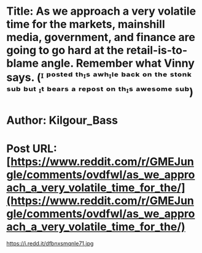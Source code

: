 # Title: As we approach a very volatile time for the markets, mainshill media, government, and finance are going to go hard at the retail-is-to-blame angle. Remember what Vinny says. (ᴵ ᵖᵒˢᵗᵉᵈ ᵗʰᶦˢ ᵃʷʰᶦˡᵉ ᵇᵃᶜᵏ ᵒⁿ ᵗʰᵉ ˢᵗᵒⁿᵏ ˢᵘᵇ ᵇᵘᵗ ᶦᵗ ᵇᵉᵃʳˢ ᵃ ʳᵉᵖᵒˢᵗ ᵒⁿ ᵗʰᶦˢ ᵃʷᵉˢᵒᵐᵉ ˢᵘᵇ)
# Author: Kilgour_Bass
# Post URL: [https://www.reddit.com/r/GMEJungle/comments/ovdfwl/as_we_approach_a_very_volatile_time_for_the/](https://www.reddit.com/r/GMEJungle/comments/ovdfwl/as_we_approach_a_very_volatile_time_for_the/)


https://i.redd.it/dfbnxsmqnle71.jpg